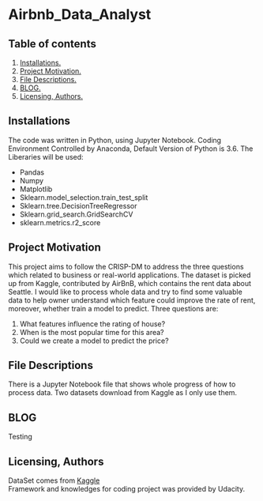 # Airbnb_Data_Analyst
## Table of contents
1. [Installations.](#install)       
2. [Project Motivation.](#proj)      
3. [File Descriptions.](#file)      
4. [BLOG.](#blog)    
5. [Licensing, Authors.](#author)    

<a name="install"></a>
## Installations

The code was written in Python, using Jupyter Notebook. Coding Environment Controlled by Anaconda, Default Version of Python is 3.6. The Liberaries will be used:
- Pandas
- Numpy
- Matplotlib
- Sklearn.model_selection.train_test_split
- Sklearn.tree.DecisionTreeRegressor 
- Sklearn.grid_search.GridSearchCV
- sklearn.metrics.r2_score

<a name="proj"></a>
## Project Motivation

This project aims to follow the CRISP-DM to address the three questions which related to business or real-world applications. The dataset is picked up from Kaggle, contributed by AirBnB, which contains the rent data about Seattle. I would like to process whole data
and try to find some valuable data to help owner understand which feature could improve the rate of rent, moreover, whether train a model to predict. Three questions are:

1. What features influence the rating of house?
2. When is the most popular time for this area?
3. Could we create a model to predict the price?

<a name="file"></a>
## File Descriptions
There is a Jupyter Notebook file that shows whole progress of how to process data. Two datasets download from Kaggle as I only use them.

<a name="blog"></a>
## BLOG

Testing

<a name="author"></a>
## Licensing, Authors
DataSet comes from <a href='https://www.kaggle.com/airbnb/seattle/data'>Kaggle</a>    
Framework and knowledges for coding project was provided by Udacity.
